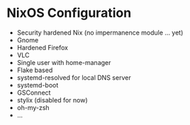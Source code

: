 # NixOS Configuration

- Security hardened Nix (no impermanence module ... yet)
- Gnome
- Hardened Firefox
- VLC
- Single user with home-manager
- Flake based
- systemd-resolved for local DNS server
- systemd-boot
- GSConnect
- stylix (disabled for now)
- oh-my-zsh
- ...